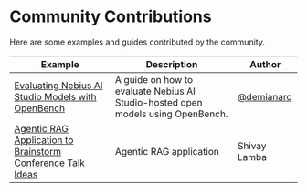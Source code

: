# Community Contributions

Here are some examples and guides contributed by the community.

| Example | Description | Author |
|---|---|---|
| [Evaluating Nebius AI Studio Models with OpenBench](./openbench-evaluation-guide/) | A guide on how to evaluate Nebius AI Studio-hosted open models using OpenBench. | [@demianarc](https://github.com/demianarc) |
| [Agentic RAG Application to Brainstorm Conference Talk Ideas](https://dev.to/couchbase/how-i-built-an-agentic-rag-application-to-brainstorm-conference-talk-ideas-42oo) | Agentic RAG application | Shivay Lamba |